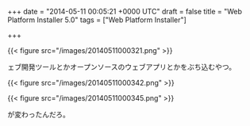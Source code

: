 
+++
date = "2014-05-11 00:05:21 +0000 UTC"
draft = false
title = "Web Platform Installer 5.0"
tags = ["Web Platform Installer"]

+++


{{< figure src="/images/20140511000321.png"  >}}

ェブ開発ツールとかオープンソースのウェブアプリとかをぶち込むやつ。

{{< figure src="/images/20140511000342.png"  >}}

{{< figure src="/images/20140511000345.png"  >}}

が変わったんだろ。


